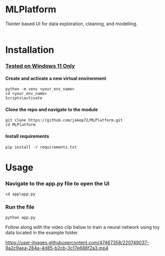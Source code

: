 # MLPlatform
Tkinter based UI for data exploration, cleaning, and modelling. 
<br></br>

# Installation
### <ins>Tested on Windows 11 Only</ins>

#### Create and activate a new virtual environment

    python -m venv <your_env_name>
    cd <your_env_name>
    Scripts\activate

#### Clone the repo and navigate to the module
    git clone https://github.com/jakep72/MLPlatform.git
    cd MLPlatform

#### Install requirements
    pip install -r requirements.txt


# Usage
### Navigate to the app.py file to open the UI
    cd app\app.py
### Run the file 
    python app.py

Follow along with the video clip below to train a neural network using toy data located in the example folder.


https://user-images.githubusercontent.com/47467358/220749037-9a2c9aea-284a-4d85-b2cb-3c17e688f2a3.mp4



<br></br>
